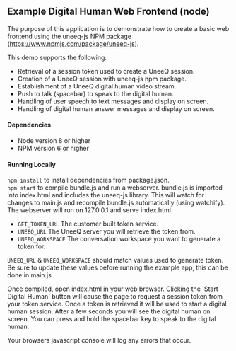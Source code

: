 ## Example Digital Human Web Frontend (node)
The purpose of this application is to demonstrate how to create a basic web frontend using the uneeq-js NPM package
(https://www.npmjs.com/package/uneeq-js).

This demo supports the following:
- Retrieval of a session token used to create a UneeQ session.
- Creation of a UneeQ session with uneeq-js npm package.
- Establishment of a UneeQ digital human video stream.
- Push to talk (spacebar) to speak to the digital human.
- Handling of user speech to text messages and display on screen.
- Handling of digital human answer messages and display on screen.

#### Dependencies
- Node version 8 or higher
- NPM version 6 or higher

#### Running Locally
`npm install` to install dependencies from package.json.
<br/>
`npm start` to compile bundle.js and run a webserver. bundle.js is imported into index.html and includes the uneeq-js library. This will
watch for changes to main.js and recompile bundle.js automatically (using watchify). The webserver will run on 127.0.0.1
and serve index.html
<br/>

- `GET_TOKEN_URL` The customer built token service.
- `UNEEQ_URL` The UneeQ server you will retrieve the token from.
- `UNEEQ_WORKSPACE` The conversation workspace you want to generate a token for.

`UNEEQ_URL` & `UNEEQ_WORKSPACE` should match values used to generate token. Be sure to update these values before
running the example app, this can be done in main.js

Once compiled, open index.html in your web browser. Clicking the 'Start Digital Human' button will cause the page to
request a session token from your token service. Once a token is retrieved it will be used to start a digital human
session. After a few seconds you will see the digital human on screen. You can press and hold the spacebar key to speak
to the digital human.

Your browsers javascript console will log any errors that occur.
